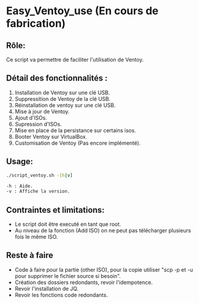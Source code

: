 # Easy_Ventoy_use (En cours de fabrication)

## Rôle:

Ce script va permettre de faciliter l'utilisation de Ventoy.

## Détail des fonctionnalités :

1. Installation de Ventoy sur une clé USB.
2. Suppressition de Ventoy de la clé USB.
3. Réinstallation de ventoy sur une clé USB.
4. Mise à jour de Ventoy.
5. Ajout d'ISOs.
6. Supression d'ISOs.
7. Mise en place de la persistance sur certains isos.
8. Booter Ventoy sur VirtualBox.
9. Customisation de Ventoy (Pas encore implémenté).

## Usage:

```bash
./script_ventoy.sh -[h|v]

-h : Aide.
-v : Affiche la version.
```               
## Contraintes et limitations:
* Le script doit être executé en tant que root.
* Au niveau de la fonction (Add ISO) on ne peut pas télécharger plusieurs fois le même ISO.

## Reste à faire
* Code à faire pour la partie (other ISO), pour la copie utiliser "scp -p et -u pour supprimer le fichier source si besoin".
* Création des dossiers redondants, revoir l'idempotence.
* Revoir l'installation de JQ.
* Revoir les fonctions code redondants.
